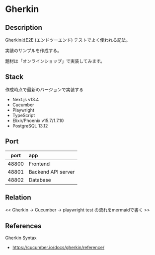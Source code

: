 # Gherkin

## Description

GherkinはE2E (エンドツーエンド) テストでよく使われる記法。

実装のサンプルを作成する。

題材は「オンラインショップ」で実装してみます。

## Stack

作成時点で最新のバージョンで実装する

- Next.js v13.4
- Cucumber
- Playwright
- TypeScript
- Elixir/Phoenix v15.7/1.7.10
- PostgreSQL 13.12

## Port

|port|app|
|:---:|:---|
|48800|Frontend|
|48801|Backend API server|
|48802|Database|

## Relation

<< Gherkin -> Cucumber -> playwright test の流れをmermaidで書く >>

## References

Gherkin Syntax
- https://cucumber.io/docs/gherkin/reference/


